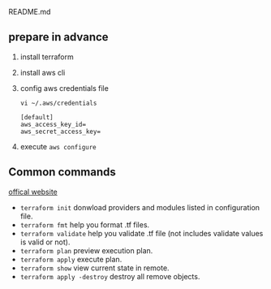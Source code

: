 README.md

## prepare in advance ##

1. install terraform
2. install aws cli
3. config aws credentials file
    
    ```
    vi ~/.aws/credentials
    ```

    ```
    [default]
    aws_access_key_id=
    aws_secret_access_key=
    ```

4. execute `aws configure`

## Common commands ##

[offical website](https://developer.hashicorp.com/terraform/cli/commands)

- `terraform init` donwload providers and modules listed in configuration file.
- `terraform fmt` help you format .tf files.
- `terraform validate` help you validate .tf file (not includes validate values is valid or not).
- `terraform plan` preview execution plan.
- `terraform apply` execute plan.
- `terraform show` view current state in remote.
- `terraform apply -destroy` destroy all remove objects.